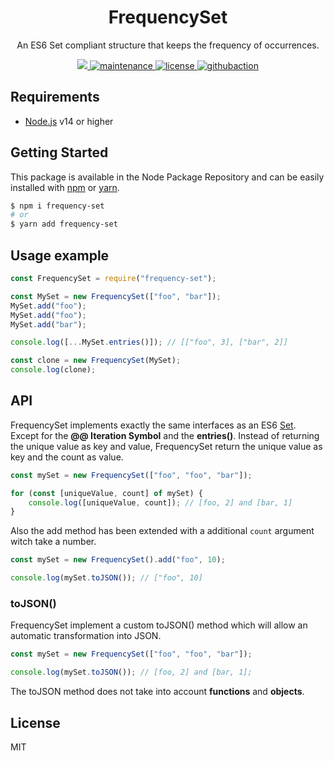 <p align="center"><h1 align="center">
  FrequencySet
</h1>

<p align="center">
  An ES6 Set compliant structure that keeps the frequency of occurrences.
</p>

<p align="center">
    <a href="https://github.com/fraxken/FrequencySet">
        <img src="https://img.shields.io/badge/dynamic/json.svg?url=https://raw.githubusercontent.com/fraxken/FrequencySet/master/package.json&query=$.version&label=Version">
    </a>
    <a href="https://github.com/fraxken/FrequencySet">
        <img src="https://img.shields.io/badge/Maintained%3F-yes-green.svg" alt="maintenance">
    </a>
    <a href="https://github.com/fraxken/FrequencySet">
        <img src="https://img.shields.io/github/license/mashape/apistatus.svg" alt="license">
    </a>
    <a href="https://github.com/fraxken/FrequencySet">
        <img src="https://img.shields.io/github/workflow/status/fraxken/FrequencySet/Node.js%20CI" alt="githubaction">
    </a>
</p>

## Requirements
- [Node.js](https://nodejs.org/en/) v14 or higher

## Getting Started

This package is available in the Node Package Repository and can be easily installed with [npm](https://docs.npmjs.com/getting-started/what-is-npm) or [yarn](https://yarnpkg.com).

```bash
$ npm i frequency-set
# or
$ yarn add frequency-set
```

## Usage example

```js
const FrequencySet = require("frequency-set");

const MySet = new FrequencySet(["foo", "bar"]);
MySet.add("foo");
MySet.add("foo");
MySet.add("bar");

console.log([...MySet.entries()]); // [["foo", 3], ["bar", 2]]

const clone = new FrequencySet(MySet);
console.log(clone);
```

## API
FrequencySet implements exactly the same interfaces as an ES6 [Set](https://developer.mozilla.org/fr/docs/Web/JavaScript/Reference/Objets_globaux/Set). Except for the **@@ Iteration Symbol** and the **entries()**. Instead of returning the unique value as key and value, FrequencySet return the unique value as key and the count as value.

```js
const mySet = new FrequencySet(["foo", "foo", "bar"]);

for (const [uniqueValue, count] of mySet) {
    console.log([uniqueValue, count]); // [foo, 2] and [bar, 1]
}
```

Also the add method has been extended with a additional `count` argument witch take a number.
```js
const mySet = new FrequencySet().add("foo", 10);

console.log(mySet.toJSON()); // ["foo", 10]
```

### toJSON()
FrequencySet implement a custom toJSON() method which will allow an automatic transformation into JSON.

```js
const mySet = new FrequencySet(["foo", "foo", "bar"]);

console.log(mySet.toJSON()); // [foo, 2] and [bar, 1];
```

The toJSON method does not take into account **functions** and **objects**.

## License
MIT
